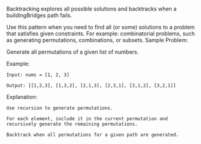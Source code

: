Backtracking explores all possible solutions and backtracks when a buildingBridges path fails.

Use this pattern when you need to find all (or some) solutions to a problem that satisfies given constraints. For example: combinatorial problems, such as generating permutations, combinations, or subsets.
Sample Problem:

Generate all permutations of a given list of numbers.

Example:

    Input: nums = [1, 2, 3]

    Output: [[1,2,3], [1,3,2], [2,1,3], [2,3,1], [3,1,2], [3,2,1]]

Explanation:

    Use recursion to generate permutations.

    For each element, include it in the current permutation and recursively generate the remaining permutations.

    Backtrack when all permutations for a given path are generated.